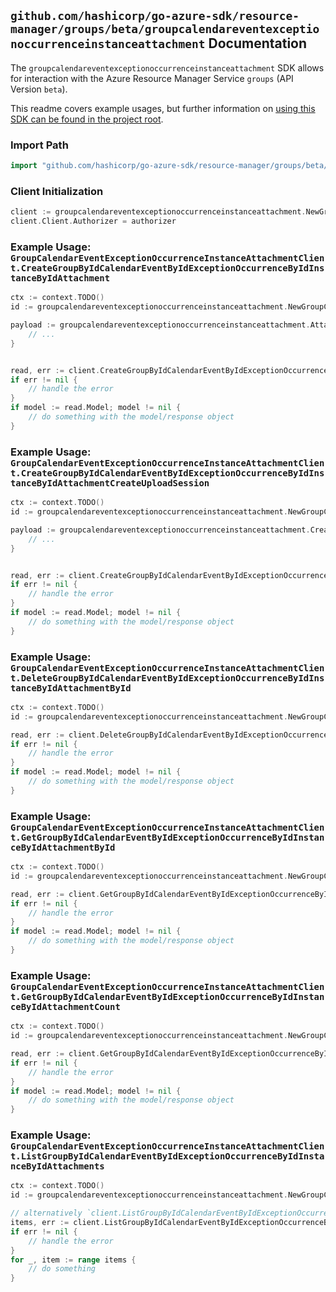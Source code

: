 
## `github.com/hashicorp/go-azure-sdk/resource-manager/groups/beta/groupcalendareventexceptionoccurrenceinstanceattachment` Documentation

The `groupcalendareventexceptionoccurrenceinstanceattachment` SDK allows for interaction with the Azure Resource Manager Service `groups` (API Version `beta`).

This readme covers example usages, but further information on [using this SDK can be found in the project root](https://github.com/hashicorp/go-azure-sdk/tree/main/docs).

### Import Path

```go
import "github.com/hashicorp/go-azure-sdk/resource-manager/groups/beta/groupcalendareventexceptionoccurrenceinstanceattachment"
```


### Client Initialization

```go
client := groupcalendareventexceptionoccurrenceinstanceattachment.NewGroupCalendarEventExceptionOccurrenceInstanceAttachmentClientWithBaseURI("https://management.azure.com")
client.Client.Authorizer = authorizer
```


### Example Usage: `GroupCalendarEventExceptionOccurrenceInstanceAttachmentClient.CreateGroupByIdCalendarEventByIdExceptionOccurrenceByIdInstanceByIdAttachment`

```go
ctx := context.TODO()
id := groupcalendareventexceptionoccurrenceinstanceattachment.NewGroupCalendarEventExceptionOccurrenceInstanceID("groupIdValue", "eventIdValue", "eventId1Value", "eventId2Value")

payload := groupcalendareventexceptionoccurrenceinstanceattachment.Attachment{
	// ...
}


read, err := client.CreateGroupByIdCalendarEventByIdExceptionOccurrenceByIdInstanceByIdAttachment(ctx, id, payload)
if err != nil {
	// handle the error
}
if model := read.Model; model != nil {
	// do something with the model/response object
}
```


### Example Usage: `GroupCalendarEventExceptionOccurrenceInstanceAttachmentClient.CreateGroupByIdCalendarEventByIdExceptionOccurrenceByIdInstanceByIdAttachmentCreateUploadSession`

```go
ctx := context.TODO()
id := groupcalendareventexceptionoccurrenceinstanceattachment.NewGroupCalendarEventExceptionOccurrenceInstanceID("groupIdValue", "eventIdValue", "eventId1Value", "eventId2Value")

payload := groupcalendareventexceptionoccurrenceinstanceattachment.CreateGroupByIdCalendarEventByIdExceptionOccurrenceByIdInstanceByIdAttachmentCreateUploadSessionRequest{
	// ...
}


read, err := client.CreateGroupByIdCalendarEventByIdExceptionOccurrenceByIdInstanceByIdAttachmentCreateUploadSession(ctx, id, payload)
if err != nil {
	// handle the error
}
if model := read.Model; model != nil {
	// do something with the model/response object
}
```


### Example Usage: `GroupCalendarEventExceptionOccurrenceInstanceAttachmentClient.DeleteGroupByIdCalendarEventByIdExceptionOccurrenceByIdInstanceByIdAttachmentById`

```go
ctx := context.TODO()
id := groupcalendareventexceptionoccurrenceinstanceattachment.NewGroupCalendarEventExceptionOccurrenceInstanceAttachmentID("groupIdValue", "eventIdValue", "eventId1Value", "eventId2Value", "attachmentIdValue")

read, err := client.DeleteGroupByIdCalendarEventByIdExceptionOccurrenceByIdInstanceByIdAttachmentById(ctx, id)
if err != nil {
	// handle the error
}
if model := read.Model; model != nil {
	// do something with the model/response object
}
```


### Example Usage: `GroupCalendarEventExceptionOccurrenceInstanceAttachmentClient.GetGroupByIdCalendarEventByIdExceptionOccurrenceByIdInstanceByIdAttachmentById`

```go
ctx := context.TODO()
id := groupcalendareventexceptionoccurrenceinstanceattachment.NewGroupCalendarEventExceptionOccurrenceInstanceAttachmentID("groupIdValue", "eventIdValue", "eventId1Value", "eventId2Value", "attachmentIdValue")

read, err := client.GetGroupByIdCalendarEventByIdExceptionOccurrenceByIdInstanceByIdAttachmentById(ctx, id)
if err != nil {
	// handle the error
}
if model := read.Model; model != nil {
	// do something with the model/response object
}
```


### Example Usage: `GroupCalendarEventExceptionOccurrenceInstanceAttachmentClient.GetGroupByIdCalendarEventByIdExceptionOccurrenceByIdInstanceByIdAttachmentCount`

```go
ctx := context.TODO()
id := groupcalendareventexceptionoccurrenceinstanceattachment.NewGroupCalendarEventExceptionOccurrenceInstanceID("groupIdValue", "eventIdValue", "eventId1Value", "eventId2Value")

read, err := client.GetGroupByIdCalendarEventByIdExceptionOccurrenceByIdInstanceByIdAttachmentCount(ctx, id)
if err != nil {
	// handle the error
}
if model := read.Model; model != nil {
	// do something with the model/response object
}
```


### Example Usage: `GroupCalendarEventExceptionOccurrenceInstanceAttachmentClient.ListGroupByIdCalendarEventByIdExceptionOccurrenceByIdInstanceByIdAttachments`

```go
ctx := context.TODO()
id := groupcalendareventexceptionoccurrenceinstanceattachment.NewGroupCalendarEventExceptionOccurrenceInstanceID("groupIdValue", "eventIdValue", "eventId1Value", "eventId2Value")

// alternatively `client.ListGroupByIdCalendarEventByIdExceptionOccurrenceByIdInstanceByIdAttachments(ctx, id)` can be used to do batched pagination
items, err := client.ListGroupByIdCalendarEventByIdExceptionOccurrenceByIdInstanceByIdAttachmentsComplete(ctx, id)
if err != nil {
	// handle the error
}
for _, item := range items {
	// do something
}
```
